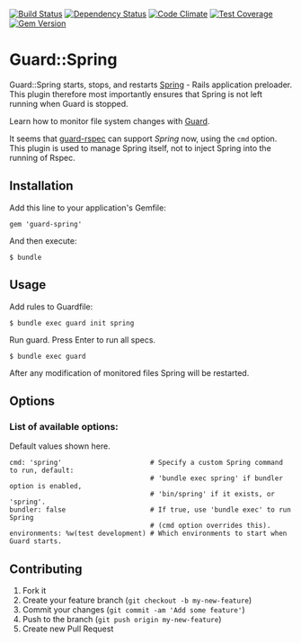 [![Build Status](https://travis-ci.org/mknapik/guard-spring.svg?branch=master)](https://travis-ci.org/mknapik/guard-spring)
[![Dependency Status](https://gemnasium.com/mknapik/guard-spring.svg)](https://gemnasium.com/mknapik/guard-spring)
[![Code Climate](https://codeclimate.com/github/mknapik/guard-spring/badges/gpa.svg)](https://codeclimate.com/github/mknapik/guard-spring)
[![Test Coverage](https://codeclimate.com/github/mknapik/guard-spring/badges/coverage.svg)](https://codeclimate.com/github/mknapik/guard-spring/coverage)
[![Gem Version](https://badge.fury.io/rb/guard-spring.svg)](http://badge.fury.io/rb/guard-spring)

# Guard::Spring

Guard::Spring starts, stops, and restarts [Spring](https://github.com/jonleighton/spring) - Rails application preloader. This plugin therefore most importantly ensures that Spring is not left running when Guard is stopped.

Learn how to monitor file system changes with [Guard](https://github.com/guard/guard).

It seems that [guard-rspec](https://github.com/guard/guard-rspec) can support *Spring* now, using the `cmd` option. This plugin is used to manage Spring itself, not to inject Spring into the running of Rspec.

## Installation

Add this line to your application's Gemfile:

    gem 'guard-spring'

And then execute:

    $ bundle

## Usage

Add rules to Guardfile:

    $ bundle exec guard init spring

Run guard. Press Enter to run all specs.

    $ bundle exec guard

After any modification of monitored files Spring will be restarted.

## Options

### List of available options:

Default values shown here.

    cmd: 'spring'                      # Specify a custom Spring command to run, default: 
                                       # 'bundle exec spring' if bundler option is enabled,
                                       # 'bin/spring' if it exists, or 'spring'.
    bundler: false                     # If true, use 'bundle exec' to run Spring
                                       # (cmd option overrides this).
    environments: %w(test development) # Which environments to start when Guard starts.

## Contributing

1. Fork it
2. Create your feature branch (`git checkout -b my-new-feature`)
3. Commit your changes (`git commit -am 'Add some feature'`)
4. Push to the branch (`git push origin my-new-feature`)
5. Create new Pull Request
